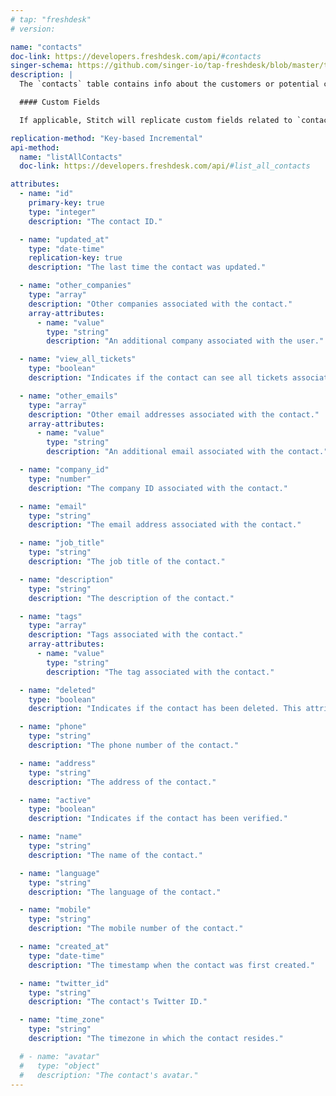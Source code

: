 ```yaml
---
# tap: "freshdesk"
# version:

name: "contacts"
doc-link: https://developers.freshdesk.com/api/#contacts
singer-schema: https://github.com/singer-io/tap-freshdesk/blob/master/tap_freshdesk/schemas/contacts.json
description: |
  The `contacts` table contains info about the customers or potential customers that have filed support tickets in any of the channels in your Freshdesk account.

  #### Custom Fields

  If applicable, Stitch will replicate custom fields related to `contacts` in {{ integration.display_name }}.

replication-method: "Key-based Incremental"
api-method:
  name: "listAllContacts"
  doc-link: https://developers.freshdesk.com/api/#list_all_contacts

attributes:
  - name: "id"
    primary-key: true
    type: "integer"
    description: "The contact ID."

  - name: "updated_at"
    type: "date-time"
    replication-key: true
    description: "The last time the contact was updated."

  - name: "other_companies"
    type: "array"
    description: "Other companies associated with the contact."
    array-attributes:
      - name: "value"
        type: "string"
        description: "An additional company associated with the user."

  - name: "view_all_tickets"
    type: "boolean"
    description: "Indicates if the contact can see all tickets associated with the company they belong to."

  - name: "other_emails"
    type: "array"
    description: "Other email addresses associated with the contact."
    array-attributes:
      - name: "value"
        type: "string"
        description: "An additional email associated with the contact."

  - name: "company_id"
    type: "number"
    description: "The company ID associated with the contact."

  - name: "email"
    type: "string"
    description: "The email address associated with the contact."

  - name: "job_title"
    type: "string"
    description: "The job title of the contact."

  - name: "description"
    type: "string"
    description: "The description of the contact."

  - name: "tags"
    type: "array"
    description: "Tags associated with the contact."
    array-attributes:
      - name: "value"
        type: "string"
        description: "The tag associated with the contact."

  - name: "deleted"
    type: "boolean"
    description: "Indicates if the contact has been deleted. This attribute will only be present for contacts that have been deleted in Freshdesk."

  - name: "phone"
    type: "string"
    description: "The phone number of the contact."

  - name: "address"
    type: "string"
    description: "The address of the contact."

  - name: "active"
    type: "boolean"
    description: "Indicates if the contact has been verified."

  - name: "name"
    type: "string"
    description: "The name of the contact."

  - name: "language"
    type: "string"
    description: "The language of the contact."

  - name: "mobile"
    type: "string"
    description: "The mobile number of the contact."

  - name: "created_at"
    type: "date-time"
    description: "The timestamp when the contact was first created."

  - name: "twitter_id"
    type: "string"
    description: "The contact's Twitter ID."

  - name: "time_zone"
    type: "string"
    description: "The timezone in which the contact resides."

  # - name: "avatar"
  #   type: "object"
  #   description: "The contact's avatar."
---
```

